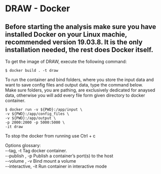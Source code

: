 # DRAW - Docker

## Before starting the analysis make sure you have installed Docker on your Linux machie, recommended version 19.03.8. It is the only installation needed, the rest does Docker itself.

To get the image of DRAW, execute the following command:
```console
$ docker build . -t draw
```

To run the container and bind folders, where you store the input data and want to save config files and output data, type the command below. \
Make sure folders, you are pathing, are exclusively dedicated for anaysed data, otherwise you will add every file form given directory to docker container.
```
$ docker run -v ${PWD}:/app/input \
-v ${PWD}:/app/config_files \
-v ${PWD}:/app/output \
-p 2000:2000 -p 5000:5000 \
-it draw
```

To stop the docker from running use Ctrl + c


Options glossary: \
--tag, -t Tag docker container. \
--publish , -p	Publish a container’s port(s) to the host \
--volume , -v	Bind mount a volume \
--interactive, -it Run container in interactive mode